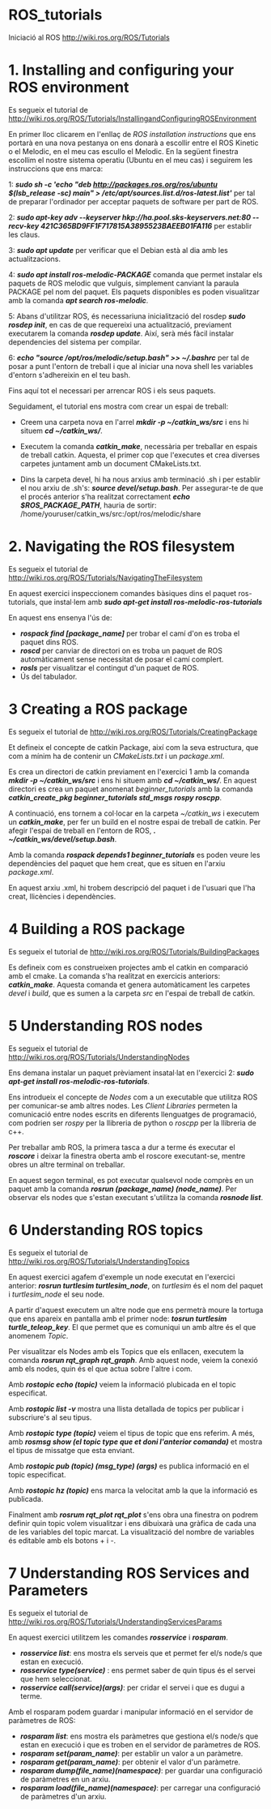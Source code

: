 # ROS_tutorials
Iniciació al ROS http://wiki.ros.org/ROS/Tutorials

# 1. Installing and configuring your ROS environment

Es segueix el tutorial de http://wiki.ros.org/ROS/Tutorials/InstallingandConfiguringROSEnvironment

En primer lloc clicarem en l'enllaç de *ROS installation instructions* que ens portarà en una nova pestanya on ens donarà a escollir entre el ROS Kinetic o el Melodic, en el meu cas escullo el Melodic. En la següent finestra escollim el nostre sistema operatiu (Ubuntu en el meu cas) i seguirem les instruccions que ens marca:

1: ***sudo sh -c 'echo "deb http://packages.ros.org/ros/ubuntu $(lsb_release -sc) main" > /etc/apt/sources.list.d/ros-latest.list'***
 per tal de preparar l'ordinador per acceptar paquets de software per part de ROS.

2: ***sudo apt-key adv --keyserver hkp://ha.pool.sks-keyservers.net:80 --recv-key 421C365BD9FF1F717815A3895523BAEEB01FA116*** per establir les claus.

3: ***sudo apt update*** per verificar que el Debian està al dia amb les actualitzacions.

4: ***sudo apt install ros-melodic-PACKAGE*** comanda que permet instalar els paquets de ROS melodic que vulguis, simplement canviant la paraula PACKAGE pel nom del paquet. Els paquets disponibles es poden visualitzar amb la comanda ***apt search ros-melodic***.

5: Abans d'utilitzar ROS, és necessariuna inicialització del rosdep ***sudo rosdep init***, en cas de que requereixi una actualització, previament executarem la comanda ***rosdep update***. Així, serà més fàcil instalar dependencies del sistema per compilar.

6: ***echo "source /opt/ros/melodic/setup.bash" >> ~/.bashrc*** per tal de posar a punt l'entorn de treball i que al iniciar una nova shell les variables d'entorn s'adhereixin en el teu bash.

Fins aquí tot el necessari per arrencar ROS i els seus paquets.

Seguidament, el tutorial ens mostra com crear un espai de treball:

- Creem una carpeta nova en l'arrel ***mkdir -p ~/catkin_ws/src*** i ens hi situem ***cd ~/catkin_ws/***. 

- Executem la comanda ***catkin_make***, necessària per treballar en espais de treball catkin. Aquesta, el primer cop que l'executes et crea diverses carpetes juntament amb un document CMakeLists.txt.

- Dins la carpeta devel, hi ha nous arxius amb terminació .sh i per establir el nou arxiu de .sh's: ***source devel/setup.bash***. Per assegurar-te de que el procés anterior s'ha realitzat correctament ***echo $ROS_PACKAGE_PATH***, hauria de sortir: /home/youruser/catkin_ws/src:/opt/ros/melodic/share


# 2. Navigating the ROS filesystem

Es segueix el tutorial de http://wiki.ros.org/ROS/Tutorials/NavigatingTheFilesystem

En aquest exercici inspeccionem comandes bàsiques dins el paquet ros-tutorials, que instal·lem amb ***sudo apt-get install ros-melodic-ros-tutorials***

En aquest ens ensenya l'ús de:
- ***rospack find [package_name]*** per trobar el camí d'on es troba el paquet dins ROS.
- ***roscd*** per canviar de directori on es troba un paquet de ROS automàticament sense necessitat de posar el camí complert.
- ***rosls*** per visualitzar el contingut d'un paquet de ROS.
- Ús del tabulador.

# 3 Creating a ROS package

Es segueix el tutorial de http://wiki.ros.org/ROS/Tutorials/CreatingPackage

Et defineix el concepte de catkin Package, així com la seva estructura, que com a mínim ha de contenir un *CMakeLists.txt* i un *package.xml*.

Es crea un directori de catkin previament en l'exercici 1 amb la comanda ***mkdir -p ~/catkin_ws/src*** i ens hi situem amb ***cd ~/catkin_ws/***. En aquest directori es crea un paquet anomenat *beginner_tutorials* amb la comanda ***catkin_create_pkg beginner_tutorials std_msgs rospy roscpp***.

A continuació, ens tornem a col·locar en la carpeta *~/catkin_ws* i executem un ***catkin_make***, per fer un build en el nostre espai de treball de catkin. Per afegir l'espai de treball en l'entorn de ROS, ***. ~/catkin_ws/devel/setup.bash***.

Amb la comanda ***rospack depends1 beginner_tutorials*** es poden veure les dependències del paquet que hem creat, que es situen en l'arxiu *package.xml*.

En aquest arxiu .xml, hi trobem descripció del paquet i de l'usuari que l'ha creat, llicències i dependències.

# 4 Building a ROS package

Es segueix el tutorial de http://wiki.ros.org/ROS/Tutorials/BuildingPackages

Es defineix com es construeixen projectes amb el catkin en comparació amb el cmake. La comanda s'ha realitzat en exercicis anteriors: ***catkin_make***. Aquesta comanda et genera automàticament les carpetes *devel* i *build*, que es sumen a la carpeta *src* en l'espai de treball de catkin.

# 5 Understanding ROS nodes

Es segueix el tutorial de http://wiki.ros.org/ROS/Tutorials/UnderstandingNodes

Ens demana instalar un paquet prèviament insatal·lat en l'exercici 2: ***sudo apt-get install ros-melodic-ros-tutorials***.

Ens introdueix el concepte de *Nodes* com a un executable que utilitza ROS per comunicar-se amb altres nodes. Les *Client Libraries* permeten la comunicació entre nodes escrits en diferents llenguatges de programació, com podrien ser *rospy* per la llibreria de python o *roscpp* per la llibreria de c++.

Per treballar amb ROS, la primera tasca a dur a terme és executar el ***roscore*** i deixar la finestra oberta amb el roscore executant-se, mentre obres un altre terminal on treballar.

En aquest segon terminal, es pot executar qualsevol node comprès en un paquet amb la comanda ***rosrun (package_name) (node_name)***. Per observar els nodes que s'estan executant s'utilitza la comanda ***rosnode list***.

# 6 Understanding ROS topics

Es segueix el tutorial de http://wiki.ros.org/ROS/Tutorials/UnderstandingTopics

En aquest exercici agafem d'exemple un node executat en l'exercici anterior: ***rosrun turtlesim turtlesim_node***, on *turtlesim* és el nom del paquet i *turtlesim_node* el seu node.

A partir d'aquest executem un altre node que ens permetrà moure la tortuga que ens apareix en pantalla amb el primer node: ***tosrun turtlesim turtle_teleop_key***. El que permet que es comuniqui un amb altre és el que anomenem *Topic*.

Per visualitzar els Nodes amb els Topics que els enllacen, executem la comanda ***rosrun rqt_graph rqt_graph***. Amb aquest node, veiem la conexió amb els nodes, quin és el que actua sobre l'altre i com.

Amb ***rostopic echo (topic)*** veiem la informació plubicada en el topic especificat.

Amb ***rostopic list -v*** mostra una llista detallada de topics per publicar i subscriure's al seu tipus.

Amb ***rostopic type (topic)*** veiem el tipus de topic que ens referim. A més, amb ***rosmsg show (el topic type que et doni l'anterior comanda)*** et mostra el tipus de missatge que esta enviant.

Amb ***rostopic pub (topic) (msg_type) (args)*** es publica informació en el topic especificat.

Amb ***rostopic hz (topic)*** ens marca la velocitat amb la que la informació es publicada.

Finalment amb ***rosrum rqt_plot rqt_plot*** s'ens obra una finestra on podrem definir quin topic volem visualitzar i ens dibuixarà una gràfica de cada una de les variables del topic marcat. La visualització del nombre de variables és editable amb els botons + i -.

# 7 Understanding ROS Services and Parameters

Es segueix el tutorial de http://wiki.ros.org/ROS/Tutorials/UnderstandingServicesParams

En aquest exercici utilitzem les comandes ***rosservice*** i ***rosparam***. 

- ***rosservice list***: ens mostra els serveis que et permet fer el/s node/s que estan en execució.
- ***rosservice type(service)*** : ens permet saber de quin tipus és el servei que hem seleccionat.
- ***rosservice call(service)(args)***: per cridar el servei i que es dugui a terme.

Amb el rosparam podem guardar i manipular informació en el servidor de paràmetres de ROS:

- ***rosparam list***: ens mostra els paràmetres que gestiona el/s node/s que estan en execució i que es troben en el servidor de paràmetres de ROS.
- ***rosparam set(param_name)***: per establir un valor a un paràmetre.
- ***rosparam get(param_name)***: per obtenir el valor d'un paràmetre.
- ***rosparam dump(file_name)(namespace)***: per guardar una configuració de paràmetres en un arxiu.
- ***rosparam load(file_name)(namespace)***: per carregar una configuració de paràmetres d'un arxiu.

